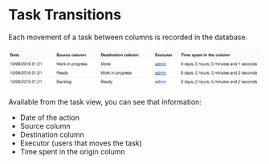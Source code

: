 Task Transitions
================

Each movement of a task between columns is recorded in the database.

![Task Transitions](../screenshots/task-transitions.png)

Available from the task view, you can see that information:

- Date of the action
- Source column
- Destination column
- Executor (users that moves the task)
- Time spent in the origin column
